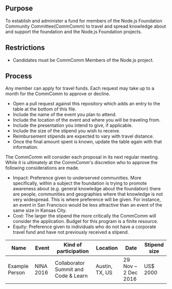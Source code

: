 ## Purpose

To establish and administer a fund for members of the Node.js
Foundation Community Committee(CommComm) to travel and spread knowledge about and support the foundation
and the Node.js Foundation projects.

## Restrictions

* Candidates must be CommComm Members of the Node.js project.

## Process

Any member can apply for travel funds. Each request may take up to a month
for the CommComm to approve or decline.

* Open a pull request against this repository which adds an entry to the table at the bottom of this file.
 * Include the name of the event you plan to attend.
 * Include the location of the event and where you will be traveling from.
 * Include the presentation you intend to give, if applicable.
 * Include the size of the stipend you wish to receive.
  * Reimbursement stipends are expected to vary with travel distance.
* Once the final amount spent is known, update the table again with that information.

The CommComm will consider each proposal in its next regular meeting. While it is
ultimately at the CommComm's discretion who to approve the following considerations
are made.

* Impact: Preference given to underserved communities. More specifically,
within a subject the foundation is trying to promote awareness about (e.g.
general knowledge about the foundation) there are people, communities and
geographies where that knowledge is not very widespread. This is where
preference will be given. For instance, an event in San Francisco would be
less attractive than an event of the same size in Kansas City.
* Cost: The larger the stipend the more critically the CommComm will consider the application.
Budget for this program is a finite resource.
* Equity: Preference given to individuals who do not have a corporate travel fund and have
not previously received a stipend.

Name | Event | Kind of participation | Location | Date | Stipend size
---- | ----- | --------------------- | -------- | ---- | ------------
Example Person | NINA 2016 | Collaborator Summit and Code & Learn | Austin, TX, US | 29 Nov – 2 Dec 2016 | US$ 2000
